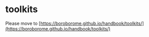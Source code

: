 # toolkits

Please move to [https://boroborome.github.io/handbook/toolkits/](https://boroborome.github.io/handbook/toolkits/)

